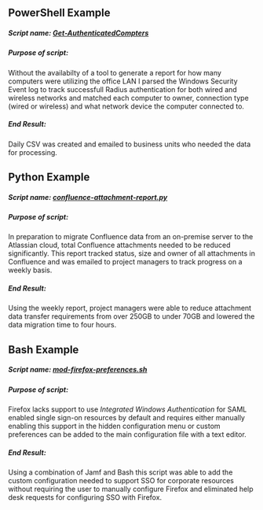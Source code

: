PowerShell Example
--------
##### Script name: [*Get-AuthenticatedCompters*](../master/Get-AuthenticatedComputers.ps1)
##### Purpose of script:
  Without the availabilty of a tool to generate a report for how many computers were utilizing the office LAN I parsed the Windows Security Event log to track successfull Radius authentication for both wired and wireless networks and matched each computer to owner, connection type (wired or wireless) and what network device the computer connected to.
##### End Result:
  Daily CSV was created and emailed to business units who needed the data for processing.

Python Example
--------
##### Script name: [*confluence-attachment-report.py*](../master/confluence-attachment-report.py)
##### Purpose of script:
  In preparation to migrate Confluence data from an on-premise server to the Atlassian cloud, total Confluence attachments needed to be reduced significantly.  This report tracked status, size and owner of all attachments in Confluence and was emailed to project managers to track progress on a weekly basis.
##### End Result:
  Using the weekly report, project managers were able to reduce attachment data transfer requirements from over 250GB to under 70GB and lowered the data migration time to four hours.

Bash Example
--------
##### Script name: [*mod-firefox-preferences.sh*](../master/mod-firefox-preferences.sh)
##### Purpose of script:
  Firefox lacks support to use *Integrated Windows Authentication* for SAML enabled single sign-on resources by default and requires either manually enabling this support in the hidden configuration menu or custom preferences can be added to the main configuration file with a text editor.
##### End Result:
  Using a combination of Jamf and Bash this script was able to add the custom configuration needed to support SSO for corporate resources without requiring the user to manually configure Firefox and eliminated help desk requests for configuring SSO with Firefox.



